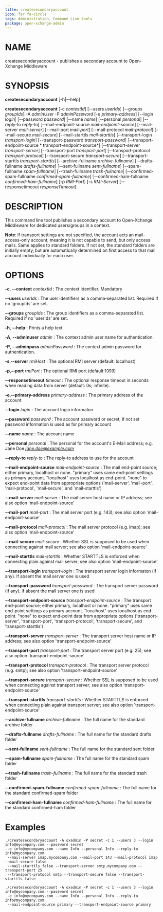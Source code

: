 ```yaml
---
title: createsecondaryaccount
icon: far fa-circle
tags: Administration, Command Line tools
package: open-xchange-admin
---
```


# NAME

createsecondaryaccount - publishes a secondary account to Open-Xchange Middleware

# SYNOPSIS

**createsecondaryaccount** [-h|--help]

**createsecondaryaccount** [-c *contextId*] [--users *userIds*] [--groups *groupIds*] -A *adminUser* -P *adminPassword*  [-e *primary-address*] [--login *login*] [--password *password*] [--name *name*] [--personal *personal*] [--reply-to *reply-to*] [--mail-endpoint-source *mail-endpoint-source*] [--mail-server *mail-server*] [--mail-port *mail-port*] [--mail-protocol *mail-protocol*] [--mail-secure *mail-secure*] [--mail-starttls *mail-starttls*] [--transport-login *transport-login*] [--transport-password *transport-password*] [--transport-endpoint-source * transport-endpoint-source*] [--transport-server *transport-server*] [--transport-port *transport-port*] [--transport-protocol *transport-protocol*] [--transport-secure *transport-secure*] [--transport-starttls *transport-starttls*] [--archive-fullname *archive-fullname*] [--drafts-fullname *drafts-fullname*] [--sent-fullname *sent-fullname*] [--spam-fullname *spam-fullname*] [--trash-fullname *trash-fullname*] [--confirmed-spam-fullname *confirmed-spam-fullname*] [--confirmed-ham-fullname *confirmed-ham-fullname*] [-p *RMI-Port*] [-s *RMI-Server*] [--responsetimeout *responseTimeout*]

# DESCRIPTION

This command line tool publishes a secondary account to Open-Xchange Middleware for dedicated users/groups in a context.

**Note**: If transport settings are not specified, the account acts an mail-access-only account; meaning it is not capable to send, but only access mails. Same applies to standard folders. If not set, the standard folders are initially empty, but are automatically determined on first access to that mail account individually for each user.

# OPTIONS

**-c**, **--context** *contextId*
: The context identifier. Mandatory

**--users** *userIds*
: The user identifiers as a comma-separated list. Required if no 'groupIds' are set.

**--groups** *groupIds*
: The group identifiers as a comma-separated list. Required if no 'userIds' are set.

**-h**, **--help**
: Prints a help text

**-A**, **--adminuser** *admin*
: The context admin user name for authentication.

**-P**, **--adminpass** *adminPassword*
: The context admin password for authentication.

**-s**,**--server** *rmiHost*
: The optional RMI server (default: localhost)

**-p**,**--port** *rmiPort*
: The optional RMI port (default:1099)

**--responsetimeout** *timeout*
: The optional response timeout in seconds when reading data from server (default: 0s; infinite).

**-e**,**--primary-address** *primary-address*
: The primary address of the account

**--login** *login*
: The account login informaton

**--password** *password*
: The account password or secret; if not set password information is used as for primary account

**--name** *name*
: The account name            

**--personal** *personal*
: The personal for the account's E-Mail address; e.g. Jane Doe *jane.doe@example.com*

**--reply-to** *reply-to*
: The reply-to address to use for the account

**--mail-endpoint-source** *mail-endpoint-source*
: The mail end-point source; either primary, localhost or none. "primary" uses same end-point settings as primary account. "localhost" uses localhost as end-point. "none" to expect end-point data from appropriate options ('mail-server', 'mail-port', 'mail-protocol', 'mail-secure', and 'mail-starttls')

**--mail-server** *mail-server*
: The mail server host name or IP address; see also option 'mail-endpoint-source'

**--mail-port** *mail-port*
: The mail server port (e.g. 143); see also option 'mail-endpoint-source'

**--mail-protocol** *mail-protocol*
: The mail server protocol (e.g. imap); see also option 'mail-endpoint-source'

**--mail-secure** *mail-secure*
: Whether SSL is supposed to be used when connecting against mail server; see also option 'mail-endpoint-source'

**--mail-starttls** *mail-starttls*
: Whether STARTTLS is enforced when connecting plain against mail server; see also option 'mail-endpoint-source'

**--transport-login** *transport-login*
: The transport server login informaton (if any). If absent the mail server one is used

**--transport-password** *transport-password*
: The transport server password (if any). If absent the mail server one is used

**--transport-endpoint-source** *transport-endpoint-source*
: The transport end-point source; either primary, localhost or none. "primary" uses same end-point settings as primary account. "localhost" uses localhost as end-point. "none" to expect end-point data from appropriate options ('transport-server', 'transport-port', 'transport-protocol', 'transport-secure', and 'transport-starttls')

**--transport-server** *transport-server*
: The transport server host name or IP address; see also option 'transport-endpoint-source'

**--transport-port** *transport-port*
: The transport server port (e.g. 25); see also option 'transport-endpoint-source'

**--transport-protocol** *transport-protocol*
: The transport server protocol (e.g. smtp); see also option 'transport-endpoint-source'

**--transport-secure** *transport-secure*
: Whether SSL is supposed to be used when connecting against transport server; see also option 'transport-endpoint-source'

**--transport-starttls** *transport-starttls*
: Whether STARTTLS is enforced when connecting plain against transport server; see also option 'transport-endpoint-source'

**--archive-fullname** *archive-fullname*
: The full name for the standard archive folder

**--drafts-fullname** *drafts-fullname*
: The full name for the standard drafts folder

**--sent-fullname** *sent-fullname*
: The full name for the standard sent folder

**--spam-fullname** *spam-fullname*
: The full name for the standard spam folder

**--trash-fullname** *trash-fullname*
: The full name for the standard trash folder

**--confirmed-spam-fullname** *confirmed-spam-fullname*
: The full name for the standard confirmed-spam folder

**--confirmed-ham-fullname** *confirmed-ham-fullname*
: The full name for the standard confirmed-ham folder

# Examples

```
./createsecondaryaccount -A oxadmin -P secret -c 1 --users 3 --login info@mycompany.com --password secret
 -e info@mycompany.com --name Info --personal Info --reply-to info@mycompany.com 
 --mail-server imap.mycompany.com --mail-port 143 --mail-protocol imap --mail-secure false 
 --mail-starttls false --transport-server smtp.mycompany.com --transport-port 25 
 --transport-protocol smtp --transport-secure false --transport-starttls false
```

```
./createsecondaryaccount -A oxadmin -P secret -c 1 --users 3 --login info@mycompany.com --password secret
 -e info@mycompany.com --name Info --personal Info --reply-to info@mycompany.com 
 --mail-endpoint-source primary --transport-endpoint-source primary
```